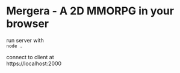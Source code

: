 # Mergera - A 2D MMORPG in your browser

run server with  
`node .`

connect to client at  
https://localhost:2000
